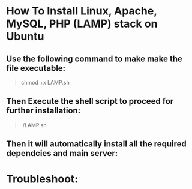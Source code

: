 # How To Install Linux, Apache, MySQL, PHP (LAMP) stack on Ubuntu

## Use the following command to make make the file executable:

> chmod +x LAMP.sh

## Then Execute the shell script to proceed for further installation:

> ./LAMP.sh

## Then it will automatically install all the required dependcies and main server:

# Troubleshoot:
